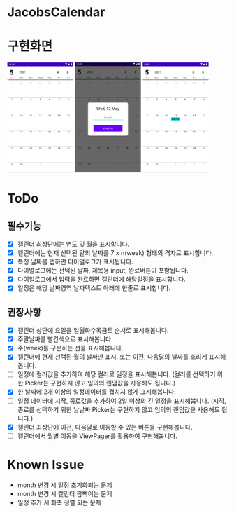 JacobsCalendar
==============


# 구현화면

<img src="https://github.com/alsrb968/JacobsCalendar/blob/main/pic/img1.png?raw=true" width="30%" height="30%" title="캘린더" alt="캘린더"></img>
<img src="https://github.com/alsrb968/JacobsCalendar/blob/main/pic/img2.png?raw=true" width="30%" height="30%" title="입력" alt="입력"></img>
<img src="https://github.com/alsrb968/JacobsCalendar/blob/main/pic/img3.png?raw=true" width="30%" height="30%" title="일정" alt="일정"></img>

# ToDo

## 필수기능

- [x]  캘린더 최상단에는 연도 및 월을 표시합니다.
- [x]  캘린더에는 현재 선택된 달의 날짜를 7 x n(week) 형태의 격자로 표시합니다.
- [x]  특정 날짜를 탭하면 다이얼로그가 표시됩니다.
- [x]  다이얼로그에는 선택된 날짜, 제목용 input, 완료버튼이 포함됩니다.
- [x]  다이얼로그에서 입력을 완료하면 캘린더에 해당일정을 표시합니다.
- [x]  일정은 해당 날짜영역 날짜텍스트 아래에 한줄로 표시합니다.

## 권장사항

- [x]  캘린더 상단에 요일을 일월화수목금토 순서로 표시해봅니다.
- [x]  주말날짜를 빨간색으로 표시해봅니다.
- [x]  주(week)를 구분하는 선을 표시해봅니다.
- [x]  캘린더에 현재 선택된 월의 날짜만 표시. 또는 이전, 다음달의 날짜를 흐리게 표시해봅니다.
- [ ]  일정에 컬러값을 추가하여 해당 컬러로 일정을 표시해봅니다. (컬러를 선택하기 위한 Picker는 구현하지 않고 임의의 랜덤값을 사용해도 됩니다.)
- [x]  한 날짜에 2개 이상의 일정데이터를 겹치지 않게 표시해봅니다.
- [ ]  일정 데이터에 시작, 종료값을 추가하여 2일 이상의 긴 일정을 표시해봅니다. (시작, 종료를 선택하기 위한 날날짜 Picker는 구현하지 않고 임의의 랜덤값을 사용해도 됩니다.)
- [x]  캘린더 최상단에 이전, 다음달로 이동할 수 있는 버튼을 구현해봅니다.
- [ ]  캘린더에서 월별 이동을 ViewPager를 활용하여 구현해봅니다.

# Known Issue

- month 변경 시 일정 초기화되는 문제
- month 변경 시 캘린더 깜빡이는 문제
- 일정 추가 시 좌측 정렬 되는 문제
